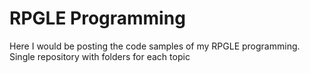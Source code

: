 # RPGLE Programming

Here I would be posting the code samples of my RPGLE programming. Single repository with folders for each topic
